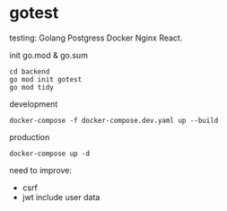 # gotest

testing: Golang Postgress Docker Nginx React.

init go.mod & go.sum
```
cd backend
go mod init gotest
go mod tidy
```

development
```
docker-compose -f docker-compose.dev.yaml up --build
```

production
```
docker-compose up -d
```

need to improve:
- csrf
- jwt include user data